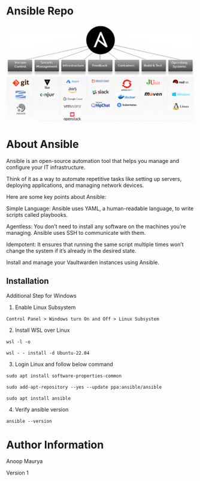 Ansible Repo
=========

![screenshot](Ansible_Logo.png)

About Ansible
=============

Ansible is an open-source automation tool that helps you manage and configure your IT infrastructure. 

Think of it as a way to automate repetitive tasks like setting up servers, deploying applications, and managing network devices.

Here are some key points about Ansible:

Simple Language: Ansible uses YAML, a human-readable language, to write scripts called playbooks.

Agentless: You don’t need to install any software on the machines you’re managing. Ansible uses SSH to communicate with them.

Idempotent: It ensures that running the same script multiple times won’t change the system if it’s already in the desired state.

Install and manage your Vaultwarden instances using Ansible.

Installation 
------------
Additional Step for Windows
1. Enable Linux Subsystem
```
Control Panel > Windows turn On and Off > Linux Subsystem
```
2. Install WSL over Linux
```
wsl -l -o 
```
```
wsl - - install -d Ubuntu-22.04
```
3. Login Linux and follow below command
```
sudo apt install software-properties-common
```
```
sudo add-apt-repository --yes --update ppa:ansible/ansible
```
```
sudo apt install ansible
```
4. Verify ansible version
```
ansible --version
```

Author Information
=======
Anoop Maurya

Version 1